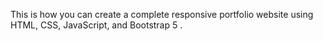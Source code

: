 This is how you can create a complete responsive portfolio website using HTML, CSS, JavaScript, and Bootstrap 5 .